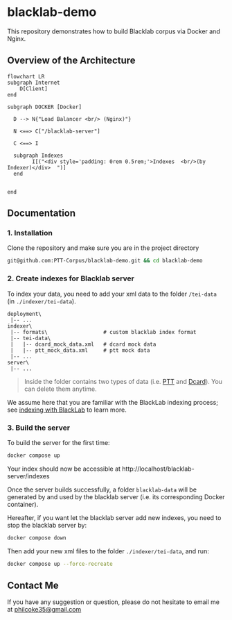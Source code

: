 # **blacklab-demo**

This repository demonstrates how to build Blacklab corpus via Docker and Nginx.

## **Overview of the Architecture**

```mermaid
flowchart LR
subgraph Internet
    D[Client]
end

subgraph DOCKER [Docker]

  D --> N{"Load Balancer <br/> (Nginx)"}

  N <==> C["/blacklab-server"]

  C <==> I

  subgraph Indexes
        I[("<div style='padding: 0rem 0.5rem;'>Indexes  <br/>(by Indexer)</div>  ")]
  end


end
```

## **Documentation**
### 1. Installation
Clone the repository and make sure you are in the project directory

```bash
git@github.com:PTT-Corpus/blacklab-demo.git && cd blacklab-demo
```

### 2. Create indexes for Blacklab server
To index your data, you need to add your xml data to the folder `/tei-data` (in `./indexer/tei-data`). 


```
deployment\         
 |-- ...
indexer\
 |-- formats\                  # custom blacklab index format 
 |-- tei-data\            
 |   |-- dcard_mock_data.xml   # dcard mock data
 |   |-- ptt_mock_data.xml     # ptt mock data
 |-- ...
server\                
 |-- ...
```

> Inside the folder contains two types of data (i.e. [PTT](https://term.ptt.cc/) and [Dcard](https://www.dcard.tw/f)). You can delete them anytime.

We assume here that you are familiar with the BlackLab indexing process; see [indexing with BlackLab](https://inl.github.io/BlackLab/indexing-with-blacklab.html) to learn more.


### 3. Build the server
To build the server for the first time:

```bash
docker compose up
```

Your index should now be accessible at http://localhost/blacklab-server/indexes

Once the server builds successfully, a folder `blacklab-data` will be generated by and used by the blacklab server (i.e. its corresponding Docker container).
 
Hereafter, if you want let the blacklab server add new indexes, you need to stop the blacklab server by:

```bash 
docker compose down
```

Then add your new xml files to the folder `./indexer/tei-data`, and run:

```bash
docker compose up --force-recreate
```



## Contact Me

If you have any suggestion or question, please do not hesitate to email me at philcoke35@gmail.com
